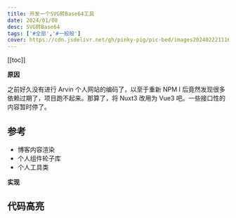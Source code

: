 ```yaml
---
title: 开发一个SVG转Base64工具
date: 2024/01/08
desc: SVG转Base64
tags: ['#全部','#一般般']
cover: https://cdn.jsdelivr.net/gh/pinky-pig/pic-bed/images20240222111638.png
---
```


[[toc]]

**原因**

之前好久没有进行 Arvin 个人网站的编码了，以至于重新 NPM I 后竟然发现很多依赖过期了，项目跑不起来。那算了，将 Nuxt3 改用为 Vue3 吧。一些接口性的内容暂时停了。

## 参考

- 博客内容渲染
- 个人组件轮子库
- 个人工具类

**实现**

## 代码高亮
